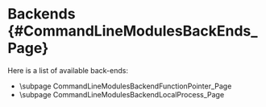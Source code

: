 Backends    {#CommandLineModulesBackEnds_Page}
========

Here is a list of available back-ends:

- \subpage CommandLineModulesBackendFunctionPointer_Page
- \subpage CommandLineModulesBackendLocalProcess_Page
